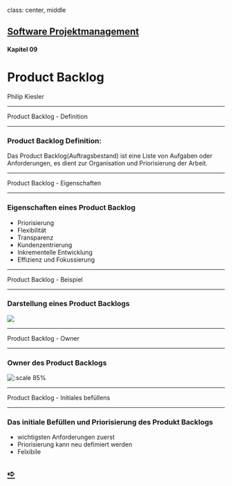 class: center, middle

## [Software Projektmanagement](index.html)

#### Kapitel 09

# Product Backlog

Philip Kiesler


---

Product Backlog - Definition

----

### Product Backlog Definition:

Das Product Backlog(Auftragsbestand) ist eine Liste von Aufgaben oder Anforderungen, es dient zur Organisation und Priorisierung der Arbeit. 

---

Product Backlog - Eigenschaften

----

### Eigenschaften eines Product Backlog
- Priorisierung
- Flexibilität
- Transparenz
- Kundenzentrierung
- Inkrementelle Entwicklung
- Effizienz und Fokussierung
  
---

Product Backlog - Beispiel

----

### Darstellung eines Product Backlogs

![](media/kapitel5-9/Product-Backlog-Struktur-1024x643.png)

---

Product Backlog - Owner

----

### Owner des Product Backlogs
![:scale 85%](media/kapitel5-9/aufgaben-scrum-product-owner-1024x724-1.jpg)


---

Product Backlog - Initiales befüllens

----

### Das initiale Befüllen und Priorisierung des Produkt Backlogs
- wichtigsten Anforderungen zuerst
- Priorisierung kann neu defimiert werden
- Felxibile
  
## [&#10154;](?url=10.kapitel.md)